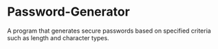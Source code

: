 # Password-Generator
A program that generates secure passwords based on specified criteria such as length and character types.
